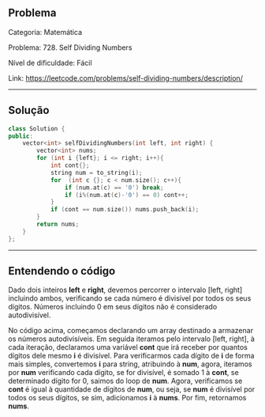 ## Problema
Categoria: Matemática

Problema: 728. Self Dividing Numbers

Nível de dificuldade: Fácil

Link: https://leetcode.com/problems/self-dividing-numbers/description/

---

## Solução
```cpp
class Solution {
public:
    vector<int> selfDividingNumbers(int left, int right) {
        vector<int> nums;
        for (int i {left}; i <= right; i++){
            int cont{};
            string num = to_string(i);
            for  (int c {}; c < num.size(); c++){
                if (num.at(c) == '0') break;
                if (i%(num.at(c)-'0') == 0) cont++;
            }
            if (cont == num.size()) nums.push_back(i);
        }
        return nums;
    }
};

```

---

## Entendendo o código

Dado dois inteiros **left** e **right**, devemos percorrer o intervalo [left, right] incluindo ambos, verificando se cada número é divisível por todos os seus dígitos. Números incluindo 0 em seus dígitos não é considerado autodivisível.

No código acima, começamos declarando um array destinado a armazenar os números autodivisíveis. Em seguida iteramos pelo intervalo [left, right], à cada iteração, declaramos uma variável **cont** que irá receber por quantos dígitos dele mesmo **i** é divisível. Para verificarmos cada dígito de **i** de forma mais simples, convertemos **i** para string, atribuindo à **num**, agora, iteramos por **num** verificando cada dígito, se for divisível, é somado 1 à **cont**, se determinado dígito for 0, saimos do loop de **num**.  Agora, verificamos se **cont** é igual à quantidade de dígitos de **num**, ou seja, se **num** é divisível por todos os seus dígitos, se sim, adicionamos **i** à **nums**. Por fim, retornamos **nums**.